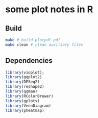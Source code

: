 # some plot notes in R

## Build
```sh
make # build plotpdf.pdf
make clean # clean auxiliary files
```


## Dependencies

```R
library(vioplot);
library(ggplot2)
library(DESeq2)
library(reshape2)
library(qqman)
library(RColorBrewer)
library(gplots)
library(VennDiagram)
library(pheatmap)   
```

